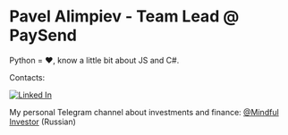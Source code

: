 # Pavel Alimpiev - Team Lead @ PaySend

Python = :heart:, know a little bit about JS and C#.

Contacts:

[![Linked In](https://img.shields.io/badge/Linked%20In-blue)](https://www.linkedin.com/in/pavel-alimpiev-4696bb112)


My personal Telegram channel about investments and finance: [@Mindful Investor](https://t.me/MindfulInvestor) (Russian)
